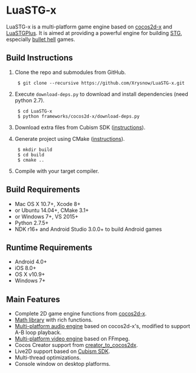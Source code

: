 # LuaSTG-x

LuaSTG-x is a multi-platform game engine based on [cocos2d-x](https://github.com/cocos2d/cocos2d-x) and [LuaSTGPlus](https://github.com/9chu/LuaSTGPlus). It is aimed at providing a powerful engine for building [STG](https://en.wikipedia.org/wiki/Shoot_%27em_up), especially [bullet hell](https://en.wikipedia.org/wiki/Shoot_%27em_up#Bullet_hell) games.

## Build Instructions

1. Clone the repo and submodules from GitHub.

        $ git clone --recursive https://github.com/Xrysnow/LuaSTG-x.git

2. Execute `download-deps.py` to download and install dependencies (need python 2.7).

        $ cd LuaSTG-x
        $ python frameworks/cocos2d-x/download-deps.py

3. Download extra files from Cubism SDK ([instructions](https://github.com/Xrysnow/lstgx_external)).
4. Generate project using CMake ([instructions](https://github.com/cocos2d/cocos2d-x/blob/v3/cmake/README.md)).

        $ mkdir build
        $ cd build
        $ cmake ..

5. Compile with your target compiler.

## Build Requirements

- Mac OS X 10.7+, Xcode 8+
- or Ubuntu 14.04+, CMake 3.1+
- or Windows 7+, VS 2015+
- Python 2.7.5+
- NDK r16+ and Android Studio 3.0.0+ to build Android games

## Runtime Requirements

- Android 4.0+
- iOS 8.0+
- OS X v10.9+
- Windows 7+

## Main Features

- Complete 2D game engine functions from [cocos2d-x](https://github.com/cocos2d/cocos2d-x).
- [Math library](https://github.com/Xrysnow/lstgx_Math) with rich functions.
- [Multi-platform audio engine](https://github.com/Xrysnow/lstgx_Audio) based on cocos2d-x's, modified to support A-B loop playback.
- [Multi-platform video engine](https://github.com/Xrysnow/lstgx_Video) based on FFmpeg.
- Cocos Creator support from [creator_to_cocos2dx](https://github.com/cocos2d/creator_to_cocos2dx).
- Live2D support based on [Cubism SDK](https://live2d.github.io/).
- Multi-thread optimizations.
- Console window on desktop platforms.
